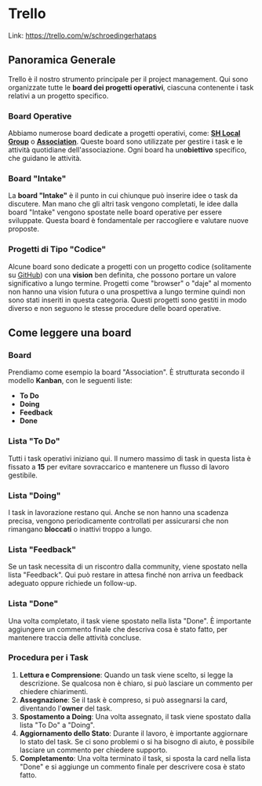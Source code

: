# Trello

Link: https://trello.com/w/schroedingerhataps

## Panoramica Generale
Trello è il nostro strumento principale per il project management. Qui sono organizzate tutte le **board dei progetti operativi**, ciascuna contenente i task relativi a un progetto specifico.

### Board Operative
Abbiamo numerose board dedicate a progetti operativi, come: [**SH Local Group**](https://trello.com/b/o3qQISuu/sh-local-groups) o [**Association**](https://trello.com/b/jGv9hC6C/association). Queste board sono utilizzate per gestire i task e le attività quotidiane dell'associazione. Ogni board ha un**obiettivo** specifico, che guidano le attività.

### Board "Intake"
La **board "Intake"** è il punto in cui chiunque può inserire idee o task da discutere. Man mano che gli altri task vengono completati, le idee dalla board "Intake" vengono spostate nelle board operative per essere sviluppate. Questa board è fondamentale per raccogliere e valutare nuove proposte.

### Progetti di Tipo "Codice"
Alcune board sono dedicate a progetti con un progetto codice (solitamente su [GitHub](https://github.com/schroedinger-hat)) con una **vision** ben definita, che possono portare un valore significativo a lungo termine. Progetti come "browser" o "daje" al momento non hanno una vision futura o una prospettiva a lungo termine quindi non sono stati inseriti in questa categoria. Questi progetti sono gestiti in modo diverso e non seguono le stesse procedure delle board operative.

## Come leggere una board

### Board

Prendiamo come esempio la board "Association". È strutturata secondo il modello **Kanban**, con le seguenti liste:
- **To Do**
- **Doing**
- **Feedback**
- **Done**

### Lista "To Do"
Tutti i task operativi iniziano qui. Il numero massimo di task in questa lista è fissato a **15** per evitare sovraccarico e mantenere un flusso di lavoro gestibile.

### Lista "Doing"
I task in lavorazione restano qui. Anche se non hanno una scadenza precisa, vengono periodicamente controllati per assicurarsi che non rimangano **bloccati** o inattivi troppo a lungo.

### Lista "Feedback"
Se un task necessita di un riscontro dalla community, viene spostato nella lista "Feedback". Qui può restare in attesa finché non arriva un feedback adeguato oppure richiede un follow-up.

### Lista "Done"
Una volta completato, il task viene spostato nella lista "Done". È importante aggiungere un commento finale che descriva cosa è stato fatto, per mantenere traccia delle attività concluse.

### Procedura per i Task
1. **Lettura e Comprensione**: Quando un task viene scelto, si legge la descrizione. Se qualcosa non è chiaro, si può lasciare un commento per chiedere chiarimenti.
2. **Assegnazione**: Se il task è compreso, si può assegnarsi la card, diventando l'**owner** del task.
3. **Spostamento a Doing**: Una volta assegnato, il task viene spostato dalla lista "To Do" a "Doing".
4. **Aggiornamento dello Stato**: Durante il lavoro, è importante aggiornare lo stato del task. Se ci sono problemi o si ha bisogno di aiuto, è possibile lasciare un commento per chiedere supporto.
5. **Completamento**: Una volta terminato il task, si sposta la card nella lista "Done" e si aggiunge un commento finale per descrivere cosa è stato fatto.
